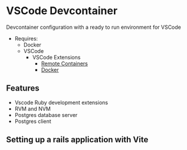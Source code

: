 # VSCode Devcontainer
Devcontainer configuration with a ready to run environment for VSCode
* Requires:
  * Docker
  * VSCode
    * VSCode Extensions
      * [Remote Containers](https://marketplace.visualstudio.com/items?itemName=ms-vscode-remote.remote-containers)
      * [Docker](https://marketplace.visualstudio.com/items?itemName=ms-azuretools.vscode-docker)
## Features
* Vscode Ruby development extensions
* RVM and NVM
* Postgres database server
* Postgres client

## Setting up a rails application with Vite
